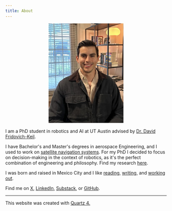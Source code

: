 ```yaml
---
title: About
---
```


<figure style="text-align: center;">
  <img src="media/me_dad.jpg" alt="yo merengues" style="width:55%">
</figure>

I am a PhD student in robotics and AI at UT Austin advised by [Dr. David Fridovich-Keil](https://www.ae.utexas.edu/people/faculty/faculty-directory/fridovich-keil).

I have Bachelor's and Master's degrees in aerospace Engineering, and I used to work on [satellite navigation systems](https://www.ion.org/publications/abstract.cfm?articleID=18230).
For my PhD I decided to focus on decision-making in the context of robotics, as it's the perfect combination of engineering and philosophy. 
Find my research [here](research/index.md).

I was born and raised in Mexico City and I like [reading](bookshelf), [writing](writing), and [working out](fitness.md).

Find me on [X](https://twitter.com/p_lafox), [LinkedIn](https://www.linkedin.com/in/fernando-palafox/), [Substack](https://fernandopalafox.substack.com/), or [GitHub](https://github.com/fernandopalafox).

---

This website was created with <a href="https://quartz.jzhao.xyz/">Quartz 4.
